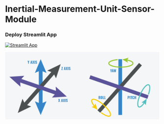 # Inertial-Measurement-Unit-Sensor-Module

### Deploy Streamlit App

[![Streamlit App](https://static.streamlit.io/badges/streamlit_badge_black_white.svg)](https://m-ghodrat-inertial-measurement-unit-sensor-module-imu-uoi35h.streamlit.app/)

[![Streamlit App](./IMU.png)](https://share.streamlit.io/m-ghodrat/inertial-measurement-unit-sensor-module/main/IMU.py)
